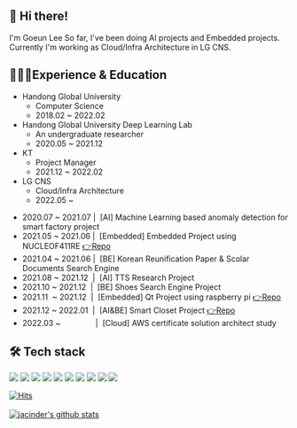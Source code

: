 <!--
**jacinder/jacinder** is a ✨ _special_ ✨ repository because its `README.md` (this file) appears on your GitHub profile.

Here are some ideas to get you started:

- 🔭 I’m currently working on ...
- 🌱 I’m currently learning ...
- 👯 I’m looking to collaborate on ...
- 🤔 I’m looking for help with ...
- 💬 Ask me about ...
- 📫 How to reach me: ...
- 😄 Pronouns: ...
- ⚡ Fun fact: ...
-->

👋 Hi there!
-------------
I'm Goeun Lee
So far, I've been doing AI projects and Embedded projects.
Currently I'm working as Cloud/Infra Architecture in LG CNS.

👩🏻‍💻Experience & Education
-------------
- Handong Global University 
  - Computer Science
  - 2018.02 ~ 2022.02 <br>
- Handong Global University Deep Learning Lab
  - An undergraduate researcher
  - 2020.05 ~ 2021.12 <br>
- KT
  - Project Manager
  - 2021.12 ~ 2022.02 <br>
- LG CNS
  - Cloud/Infra Architecture
  - 2022.05 ~ <br>

* 2020.07 ~ 2021.07 | &nbsp;[AI] Machine Learning based anomaly detection for smart factory project <br>
* 2021.05 ~ 2021.06 | &nbsp;[Embedded] Embedded Project using NUCLEOF411RE <a href = "https://github.com/jacinder/DesignSimpleRoadwaySystem_NUCLEOF411RE">  👉Repo</a>
* 2021.04 ~ 2021.06 | &nbsp;[BE] Korean Reunification Paper & Scolar Documents Search Engine<br>
* 2021.08 ~ 2021.12&nbsp; | &nbsp;[AI] TTS Research Project<br>
* 2021.10 ~ 2021.12&nbsp; | &nbsp;[BE] Shoes Search Engine Project<br>
* 2021.11&nbsp; ~ 2021.12&nbsp; | &nbsp;[Embedded] Qt Project using raspberry pi <a href="https://github.com/jacinder/Electric-Scooter-Infotainment-System">  👉Repo</a>
* 2021.12 ~ 2022.01&nbsp; | &nbsp;[AI&BE] Smart Closet Project <a href='https://github.com/jacinder/smart-closet'>  👉Repo </a>
* 2022.03 ~ &nbsp;&nbsp;&nbsp;&nbsp;&nbsp;&nbsp;&nbsp;&nbsp;&nbsp;&nbsp;&nbsp;&nbsp;&nbsp;&nbsp; | &nbsp;[Cloud] AWS certificate solution architect study


🛠 Tech stack
-------------
<!-- <img src="?style=flat-square&logo=&logoColor=white"/></a> -->
<img src="https://img.shields.io/badge/-C-orange?logo=C&logoColor=white"/></a>
<img src="https://img.shields.io/badge/Python-3766AB?logo=Python&logoColor=white"/></a>
<img src="https://img.shields.io/badge/-Java-brown?logo=java&logoColor=white"/></a>
<img src="https://img.shields.io/badge/-MySQL-blue?logo=MySQL&logoColor=white"/></a>
<img src="https://img.shields.io/badge/-PyTorch-lemon?logo=PyTorch&logoColor=white"/></a>
<img src="https://img.shields.io/badge/-sklearn-important?logo=scikit-learn&logoColor=white"/></a>
<img src="https://img.shields.io/badge/-Flask-navy?logo=flask&logoColor=white"/></a>
<img src="https://img.shields.io/badge/-Linux-white?logo=linux&logoColor=black"/></a>
<img src="https://img.shields.io/badge/-ARM-violet"/></a>
<img src="https://img.shields.io/badge/kubernetes-blue?logo=kubernetes&logoColor=white"/>




[![Hits](https://hits.seeyoufarm.com/api/count/incr/badge.svg?url=https%3A%2F%2Fgithub.com%2Fjacinder&count_bg=%23E77FBB&title_bg=%23335784&icon=&icon_color=%23E7E7E7&title=hits&edge_flat=false)](https://hits.seeyoufarm.com)<br>  
[![jacinder's github stats](https://github-readme-stats.vercel.app/api?username=jacinder)](https://github.com/anuraghazra/github-readme-stats)




